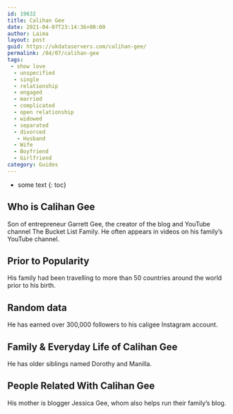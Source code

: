 ```yaml
---
id: 19632
title: Calihan Gee
date: 2021-04-07T23:14:36+00:00
author: Laima
layout: post
guid: https://ukdataservers.com/calihan-gee/
permalink: /04/07/calihan-gee
tags:
 - show love
  - unspecified
  - single
  - relationship
  - engaged
  - married
  - complicated
  - open relationship
  - widowed
  - separated
  - divorced
   - Husband
  - Wife
  - Boyfriend
  - Girlfriend
category: Guides
---
```


* some text
{: toc}


## Who is Calihan Gee
                  
                  
                  
Son of entrepreneur Garrett Gee, the creator of the blog and YouTube channel The Bucket List Family. He often appears in videos on his family&#8217;s YouTube channel. 
                  
              
            
              
            
                
                
                
## Prior to Popularity
                  
                  
                  
His family had been travelling to more than 50 countries around the world prior to his birth. 
                  
              
            
              
            
                
                
                
## Random data
                  
                  
                  
He has earned over 300,000 followers to his caligee Instagram account. 
                  
              
            
              
            
                
                
                
## Family & Everyday Life of Calihan Gee
                  
                  
                  
He has older siblings named Dorothy and Manilla. 
                  
              
            
              
            
                
                
                
## People Related With Calihan Gee
                  
                  
                  
His mother is blogger Jessica Gee, whom also helps run their family&#8217;s blog. 
                  
              
            
              
            
                
              
            
              
              
            
            
              
            
          
          
          